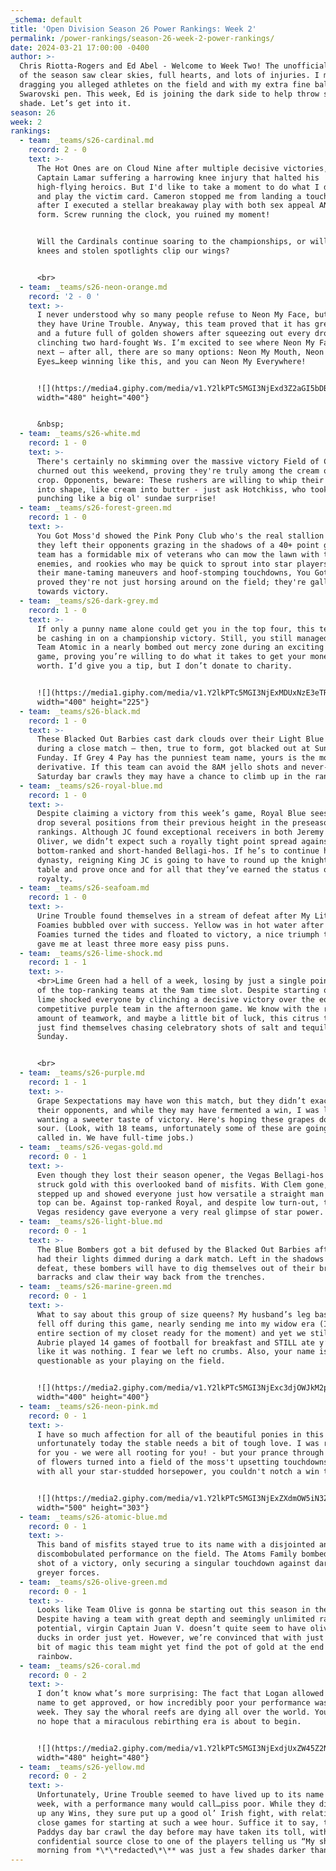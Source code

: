 ```yaml
---
_schema: default
title: 'Open Division Season 26 Power Rankings: Week 2'
permalink: /power-rankings/season-26-week-2-power-rankings/
date: 2024-03-21 17:00:00 -0400
author: >-
  Chris Riotta-Rogers and Ed Abel - Welcome to Week Two! The unofficial kickoff
  of the season saw clear skies, full hearts, and lots of injuries. I missed
  dragging you alleged athletes on the field and with my extra fine ballpoint
  Swarovski pen. This week, Ed is joining the dark side to help throw some extra
  shade. Let’s get into it.
season: 26
week: 2
rankings:
  - team: _teams/s26-cardinal.md
    record: 2 - 0
    text: >-
      The Hot Ones are on Cloud Nine after multiple decisive victories, despite
      Captain Lamar suffering a harrowing knee injury that halted his
      high-flying heroics. But I'd like to take a moment to do what I do best
      and play the victim card. Cameron stopped me from landing a touchdown
      after I executed a stellar breakaway play with both sex appeal AND perfect
      form. Screw running the clock, you ruined my moment!


      Will the Cardinals continue soaring to the championships, or will bad
      knees and stolen spotlights clip our wings?


      <br>
  - team: _teams/s26-neon-orange.md
    record: '2 - 0 '
    text: >-
      I never understood why so many people refuse to Neon My Face, but I guess
      they have Urine Trouble. Anyway, this team proved that it has great aim
      and a future full of golden showers after squeezing out every drop and
      clinching two hard-fought Ws. I’m excited to see where Neon My Face goes
      next — after all, there are so many options: Neon My Mouth, Neon My
      Eyes…keep winning like this, and you can Neon My Everywhere!


      ![](https://media4.giphy.com/media/v1.Y2lkPTc5MGI3NjExd3Z2aGI5bDBnb2QwN2JnbDQyMGxhbHJsdDM5bnRlcHd4OWs4bTFyMSZlcD12MV9pbnRlcm5hbF9naWZfYnlfaWQmY3Q9Zw/lg2wQfrqBii4Zu4jbP/giphy.gif){:
      width="480" height="400"}


      &nbsp;
  - team: _teams/s26-white.md
    record: 1 - 0
    text: >-
      There's certainly no skimming over the massive victory Field of Creams
      churned out this weekend, proving they're truly among the cream of the
      crop. Opponents, beware: These rushers are willing to whip their opponents
      into shape, like cream into butter - just ask Hotchkiss, who took a brutal
      punching like a big ol' sundae surprise!
  - team: _teams/s26-forest-green.md
    record: 1 - 0
    text: >-
      You Got Moss'd showed the Pink Pony Club who's the real stallion after
      they left their opponents grazing in the shadows of a 40+ point game. This
      team has a formidable mix of veterans who can mow the lawn with their
      enemies, and rookies who may be quick to sprout into star players. With
      their mane-taming maneuvers and hoof-stomping touchdowns, You Got Moss'd
      proved they're not just horsing around on the field; they're galloping
      towards victory.
  - team: _teams/s26-dark-grey.md
    record: 1 - 0
    text: >-
      If only a punny name alone could get you in the top four, this team would
      be cashing in on a championship victory. Still, you still managed to put
      Team Atomic in a nearly bombed out mercy zone during an exciting 24-6
      game, proving you’re willing to do what it takes to get your money’s
      worth. I’d give you a tip, but I don’t donate to charity.


      ![](https://media1.giphy.com/media/v1.Y2lkPTc5MGI3NjExMDUxNzE3eTRvMXpibjR2YTBub3c3NGUyanZ5ZTVueGR5dTNmeThudSZlcD12MV9pbnRlcm5hbF9naWZfYnlfaWQmY3Q9Zw/eBDLDhrll9CA8/giphy.gif){:
      width="400" height="225"}
  - team: _teams/s26-black.md
    record: 1 - 0
    text: >-
      These Blacked Out Barbies cast dark clouds over their Light Blue opponents
      during a close match — then, true to form, got blacked out at Sunday
      Funday. If Grey 4 Pay has the punniest team name, yours is the most
      derivative. If this team can avoid the 8AM jello shots and never-ending
      Saturday bar crawls they may have a chance to climb up in the rankings.
  - team: _teams/s26-royal-blue.md
    record: 1 - 0
    text: >-
      Despite claiming a victory from this week’s game, Royal Blue sees its rank
      drop several positions from their previous height in the preseason
      rankings. Although JC found exceptional receivers in both Jeremy and
      Oliver, we didn’t expect such a royally tight point spread against the
      bottom-ranked and short-handed Bellagi-hos. If he’s to continue his
      dynasty, reigning King JC is going to have to round up the knights of his
      table and prove once and for all that they’ve earned the status of
      royalty.
  - team: _teams/s26-seafoam.md
    record: 1 - 0
    text: >-
      Urine Trouble found themselves in a stream of defeat after My Little
      Foamies bubbled over with success. Yellow was in hot water after the
      Foamies turned the tides and floated to victory, a nice triumph that just
      gave me at least three more easy piss puns.
  - team: _teams/s26-lime-shock.md
    record: 1 - 1
    text: >-
      <br>Lime Green had a hell of a week, losing by just a single point to one
      of the top-ranking teams at the 9am time slot. Despite starting out slow,
      lime shocked everyone by clinching a decisive victory over the equally
      competitive purple team in the afternoon game. We know with the right
      amount of teamwork, and maybe a little bit of luck, this citrus team might
      just find themselves chasing celebratory shots of salt and tequila next
      Sunday.


      <br>
  - team: _teams/s26-purple.md
    record: 1 - 1
    text: >-
      Grape Sexpectations may have won this match, but they didn’t exactly crush
      their opponents, and while they may have fermented a win, I was left
      wanting a sweeter taste of victory. Here's hoping these grapes don't go
      sour. (Look, with 18 teams, unfortunately some of these are going to be
      called in. We have full-time jobs.)
  - team: _teams/s26-vegas-gold.md
    record: 0 - 1
    text: >-
      Even though they lost their season opener, the Vegas Bellagi-hos may have
      struck gold with this overlooked band of misfits. With Clem gone, Dre
      stepped up and showed everyone just how versatile a straight man in a crop
      top can be. Against top-ranked Royal, and despite low turn-out, this Los
      Vegas residency gave everyone a very real glimpse of star power.
  - team: _teams/s26-light-blue.md
    record: 0 - 1
    text: >-
      The Blue Bombers got a bit defused by the Blacked Out Barbies after they
      had their lights dimmed during a dark match. Left in the shadows of
      defeat, these bombers will have to dig themselves out of their broken
      barracks and claw their way back from the trenches.
  - team: _teams/s26-marine-green.md
    record: 0 - 1
    text: >-
      What to say about this group of size queens? My husband’s leg basically
      fell off during this game, nearly sending me into my widow era (I have an
      entire section of my closet ready for the moment) and yet we still won.
      Aubrie played 14 games of football for breakfast and STILL ate y’all up
      like it was nothing. I fear we left no crumbs. Also, your name is as
      questionable as your playing on the field.


      ![](https://media2.giphy.com/media/v1.Y2lkPTc5MGI3NjExc3djOWJkM2pieHo4dGJ6ZHNuYTZnczJoMzRuNWRmb3libTM2ZDc1aCZlcD12MV9pbnRlcm5hbF9naWZfYnlfaWQmY3Q9Zw/qmNo6By3AdzTi2Wiwj/giphy.gif){:
      width="400" height="400"}
  - team: _teams/s26-neon-pink.md
    record: 0 - 1
    text: >-
      I have so much affection for all of the beautiful ponies in this club, but
      unfortunately today the stable needs a bit of tough love. I was rooting
      for you - we were all rooting for you! - but your prance through a field
      of flowers turned into a field of the moss't upsetting touchdowns. Even
      with all your star-studded horsepower, you couldn't notch a win this week.


      ![](https://media2.giphy.com/media/v1.Y2lkPTc5MGI3NjExZXdmOW5iN3ZteXM0NHUyMTRhZTlndjBuY2Z0YmtzNDlqMTU2Y2prciZlcD12MV9pbnRlcm5hbF9naWZfYnlfaWQmY3Q9Zw/l41YfykEffZ7QM55m/giphy.gif){:
      width="500" height="303"}
  - team: _teams/s26-atomic-blue.md
    record: 0 - 1
    text: >-
      This band of misfits stayed true to its name with a disjointed and
      discombobulated performance on the field. The Atoms Family bombed their
      shot of a victory, only securing a singular touchdown against darker,
      greyer forces.
  - team: _teams/s26-olive-green.md
    record: 0 - 1
    text: >-
      Looks like Team Olive is gonna be starting out this season in the pit.
      Despite having a team with great depth and seemingly unlimited raw
      potential, virgin Captain Juan V. doesn’t quite seem to have olive his
      ducks in order just yet. However, we’re convinced that with just a little
      bit of magic this team might yet find the pot of gold at the end of the
      rainbow.
  - team: _teams/s26-coral.md
    record: 0 - 2
    text: >-
      I don’t know what’s more surprising: The fact that Logan allowed this team
      name to get approved, or how incredibly poor your performance was this
      week. They say the whoral reefs are dying all over the world. You gave us
      no hope that a miraculous rebirthing era is about to begin.


      ![](https://media2.giphy.com/media/v1.Y2lkPTc5MGI3NjExdjUxZW45Z2NsaTU3d294NXN0aTBrODgwZWpidjJpZm9ydDJ5ajB5YyZlcD12MV9pbnRlcm5hbF9naWZfYnlfaWQmY3Q9Zw/6pWO2HA7RM1czXFiUx/giphy.gif){:
      width="480" height="480"}
  - team: _teams/s26-yellow.md
    record: 0 - 2
    text: >-
      Unfortunately, Urine Trouble seemed to have lived up to its name this
      week, with a performance many would call…piss poor. While they didn’t put
      up any Wins, they sure put up a good ol’ Irish fight, with relatively
      close games for starting at such a wee hour. Suffice it to say, the Saint
      Paddys day bar crawl the day before may have taken its toll, with a
      confidential source close to one of the players telling us “My shower this
      morning from *\*\*redacted\*\** was just a few shades darker than normal.”
---
```

